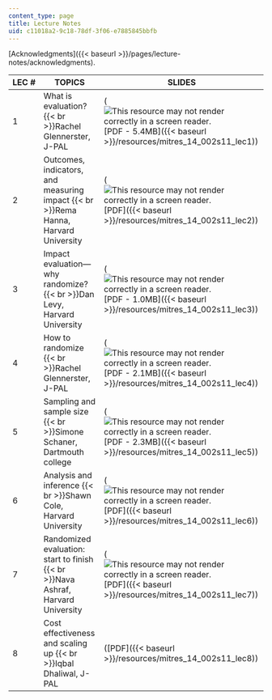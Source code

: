 ```yaml
---
content_type: page
title: Lecture Notes
uid: c11018a2-9c18-78df-3f06-e7885845bbfb
---
```


[Acknowledgments]({{< baseurl >}}/pages/lecture-notes/acknowledgments).

| LEC # | TOPICS | SLIDES |
| --- | --- | --- |
| 1 | What is evaluation?  {{< br >}}Rachel Glennerster, J-PAL | (![This resource may not render correctly in a screen reader.](/images/inacessible.gif)[PDF - 5.4MB]({{< baseurl >}}/resources/mitres_14_002s11_lec1)) |
| 2 | Outcomes, indicators, and measuring impact  {{< br >}}Rema Hanna, Harvard University | (![This resource may not render correctly in a screen reader.](/images/inacessible.gif)[PDF]({{< baseurl >}}/resources/mitres_14_002s11_lec2)) |
| 3 | Impact evaluation—why randomize?  {{< br >}}Dan Levy, Harvard University | (![This resource may not render correctly in a screen reader.](/images/inacessible.gif)[PDF - 1.0MB]({{< baseurl >}}/resources/mitres_14_002s11_lec3)) |
| 4 | How to randomize  {{< br >}}Rachel Glennerster, J-PAL | (![This resource may not render correctly in a screen reader.](/images/inacessible.gif)[PDF - 2.1MB]({{< baseurl >}}/resources/mitres_14_002s11_lec4)) |
| 5 | Sampling and sample size  {{< br >}}Simone Schaner, Dartmouth college | (![This resource may not render correctly in a screen reader.](/images/inacessible.gif)[PDF - 2.3MB]({{< baseurl >}}/resources/mitres_14_002s11_lec5)) |
| 6 | Analysis and inference  {{< br >}}Shawn Cole, Harvard University | (![This resource may not render correctly in a screen reader.](/images/inacessible.gif)[PDF]({{< baseurl >}}/resources/mitres_14_002s11_lec6)) |
| 7 | Randomized evaluation: start to finish  {{< br >}}Nava Ashraf, Harvard University | (![This resource may not render correctly in a screen reader.](/images/inacessible.gif)[PDF]({{< baseurl >}}/resources/mitres_14_002s11_lec7)) |
| 8 | Cost effectiveness and scaling up  {{< br >}}Iqbal Dhaliwal, J-PAL | ([PDF]({{< baseurl >}}/resources/mitres_14_002s11_lec8))